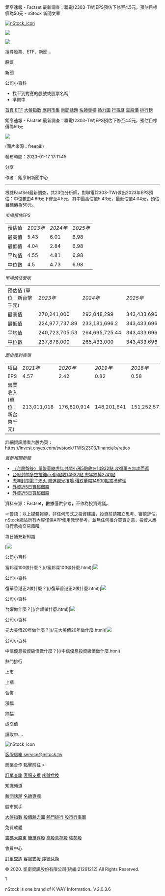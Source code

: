 鉅亨速報 - Factset 最新調查：聯電(2303-TW)EPS預估下修至4.5元，預估目標價為50元 - nStock 新聞文章


[![nStock_icon](/img/nStock_icon_2.png)](/)

![](/img/invalid-name@3x.png)

![](/img/invalid-name@3x.png)

搜尋股票、ETF、新聞...

股票

新聞

公司小百科

* 找不到對應的股號或股票名稱
* 準備中

[首頁](/) [ETF](/etf/) [大盤指數](/market_index/) [應用市集](/market/) [新聞話題](/news/) [名師專欄](/author/) [熱力圖](/market_index/heatmap) [行事曆](/calendar) [查股價](/chat_stock) [排行榜](/rank/)

鉅亨速報 - Factset 最新調查：聯電(2303-TW)EPS預估下修至4.5元，預估目標價為50元

![](https://storage.googleapis.com/nstock-cloud/stock_type_img/024/1.jpg)

(圖片來源：freepik)

發布時間：2023-01-17 17:11:45

分享

作者：鉅亨網新聞中心

---

 

根據FactSet最新調查，共23位分析師，對聯電(2303-TW)做出2023年EPS預估：中位數由4.89元下修至4.5元，其中最高估值5.43元，最低估值4.04元，預估目標價為50元。

*市場預估EPS*

|  |  |  |  |
| --- | --- | --- | --- |
| 預估值 | *2023年* | *2024年* | *2025年* |
| 最高值 | 5.43 | 6.01 | 6.98 |
| 最低值 | 4.04 | 2.84 | 6.98 |
| 平均值 | 4.55 | 4.81 | 6.98 |
| 中位數 | 4.5 | 4.73 | 6.98 |

*市場預估營收*

|  |  |  |  |
| --- | --- | --- | --- |
| 預估值 (單位：新台幣千元) | *2023年* | *2024年* | *2025年* |
| 最高值 | 270,241,000 | 292,048,299 | 343,433,696 |
| 最低值 | 224,977,737.89 | 233,181,696.2 | 343,433,696 |
| 平均值 | 240,723,705.53 | 264,695,725.44 | 343,433,696 |
| 中位數 | 237,878,000 | 265,433,000 | 343,433,696 |

*歷史獲利表現*

|  |  |  |  |  |
| --- | --- | --- | --- | --- |
| 項目 | *2021年* | *2020年* | *2019年* | *2018年* |
| EPS | 4.57 | 2.42 | 0.82 | 0.58 |
| 營業收入 (單位：新台幣千元) | 213,011,018 | 176,820,914 | 148,201,641 | 151,252,571 |

詳細資訊請看台股內頁：  
<https://invest.cnyes.com/twstock/TWS/2303/financials/ratios>

*最新相關新聞*

* [〈台股盤後〉量能萎縮虎年封關小漲5點收在14932點 收復萬五無功而返](https://news.cnyes.com/news/id/5065534)
* [台股封關多空拉鋸小漲5點收14932點 虎年跌掉2741點](https://news.cnyes.com/news/id/5065451)
* [虎年封關電子熄火 航運觀光撐場 價跌量縮14900點震盪整理](https://news.cnyes.com/news/id/5065198)
* [外資近5日賣超個股](https://news.cnyes.com/news/id/5065173)
* [外資近5日買超個股](https://news.cnyes.com/news/id/5065170)

資料來源：Factset，數據僅供參考，不作為投資建議。

☞警語：以上媒體報導，非任何形式之投資建議，投資前請獨立思考、審慎評估。nStock網站所有內容僅供APP使用教學參考，並無任何推介買賣之意，投資人應自行承擔交易風險。

每日補充新知識

[![](/img/recommend_icon/graduate.png)

公司小百科

富邦深100做什麼？](/富邦深100做什麼.html)[![](/img/recommend_icon/graduate.png)

公司小百科

復華香港正2做什麼？](/復華香港正2做什麼.html)[![](/img/recommend_icon/graduate.png)

公司小百科

台燿做什麼？](/台燿做什麼.html)[![](/img/recommend_icon/graduate.png)

公司小百科

元大美債20年做什麼？](/元大美債20年做什麼.html)[![](/img/recommend_icon/graduate.png)

公司小百科

中信優息投資級債做什麼？](/中信優息投資級債做什麼.html)

熱門排行

上市

上櫃

合併

漲幅

跌幅

成交值

讀取中....

![nStock_icon](/img/nStock_icon_2.png)

[客服信箱 service@nstock.tw](mailto:service@nstock.tw)

商業合作 點擊前往 >

[訂單查詢](/user/) [客服支援](mailto:service@nstock.tw) [序號兌換](/coupon/)

知識頻道

[新聞話題](/news/) [名師專欄](/author/)

股市幫手

[大盤指數](/market_index) [股價熱力圖](/market_index/heatmap) [熱門排行](/chat_stock) [股市行事曆](/calendar)

免費軟體

[籌碼大股東](/stock_chip/) [簡單存股](/easy_stock/) [高股息存股](/rich_stock/) [強勢股](/super_stock/)

會員中心

[訂單查詢](/user/) [客服支援](mailto:service@nstock.tw) [序號兌換](/coupon/)

© 2020. 凱衛資訊股份有限公司(統編:21261212) All Rights Reserved.

1

nStock is one brand of K WAY Information. Ｖ2.0.3.6